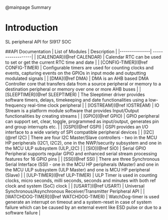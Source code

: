 @mainpage Summary

# Introduction
SL peripheral API for SI917 SOC

##API Documentation
| List of Modules |  Description |
|---------------| ------------------|
| [CALENDAR](@ref CALENDAR) | Calendar RTC can be used to set or get the current RTC time and date |
| [CONFIG-TIMER](@ref CONFIG-TIMER) | Configurable timers are used for counting clocks and events, capturing events on the GPIOs in input mode and outputting modulated signals |
| [DMA](@ref DMA) | DMA is an AHB based DMA Controller core that transfers data from a source peripheral or memory to a destination peripheral or memory over one or more AHB buses |
| [SLEEPTIMER](@ref SLEEPTIMER) | The Sleeptimer driver provides software timers, delays, timekeeping and date functionalities using a low-frequency real-time clock peripheral |
| [IOSTREAM](@ref IOSTREAM) | IO Stream is a platform module software that provides Input/Output functionalities by creating streams |
| [GPIO](@ref GPIO) | GPIO peripheral can support set, clear, toggle, programmed as input/output, generates pin and group interrupts etc. |
| [GSPI](@ref GSPI) | GSPI provides an I/O interface to a wide variety of SPI compatible peripheral devices |
| [I2C](@ref I2C) | There are four I2C Master/Slave controllers - two in the MCU HP peripherals (I2C1, I2C2), one in the NWP/security subsystem and one in the MCU ULP subsystem (ULP_I2C) |
| [SIO](@ref SIO) | Serial GPIO Peripheral supports regular GPIO and enhanced serial stream processing features for 16 GPIO pins |
| [SSI](@ref SSI) | There are three Synchronous Serial Interface (SSI) - one in the MCU HP peripherals (Master) and one in the MCU ULP subsystem (ULP Master) and one is MCU HP peripheral (Slave) |
| [ULP-TIMER](@ref ULP-TIMER) | ULP Timer is used in counting clocks, micro seconds, milli seconds, seconds and minutes with both ref clock and system (SoC) clock |
| [USART](@ref USART) | Universal Synchronous/Asynchronous Receiver/Transmitter Peripheral API |
| [WATCHDOG-TIMER](@ref WATCHDOG-TIMER) | WatchDog-timer is used generate an interrupt on timeout and a system-reset in case of system failure which can be caused by an external event like ESD pulse or due to a software failure |